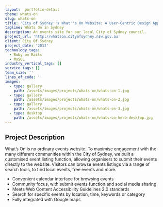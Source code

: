 ```yaml
---
layout:  portfolio-detail
theme: whats-on
slug: whats-on
title: 'City of Sydney''s What''s On Website: A User-Centric Design Approach'
tagline: Whats On in Sydney
description: An events site for our local City of Sydney council.
project_url: 'http://whatson.cityofsydney.nsw.gov.au'
client: City Of Sydney
project_date: '2013'
technology_tags:
  - Ruby on Rails
  - MySQL
industry_vertical_tags: []
service_tags: []
team_size: ''
lines_of_code: ''
images:
  - type: gallery
    path: /assets/images/projects/whats-on/whats-on-1.jpg
  - type: gallery
    path: /assets/images/projects/whats-on/whats-on-2.jpg
  - type: gallery
    path: /assets/images/projects/whats-on/whats-on-3.jpg
  - type: desktop
    path: /assets/images/projects/whats-on/whats-on-hero-desktop.jpg
---
```


## Project Description

What’s On is no ordinary events website. To maximise engagement with the many different communities within the City of Sydney, we built a customised event listing function, allowing organisers to submit their events directly to the website. Visitors can browse events listings via a range of search tools, to find local events, free events and more.

<ul>
<li>Convenient calendar interface for browsing events</li>
<li>Community focus, with submit events function and social media sharing</li>
<li>Meets Web Content Accessibility Guidelines 2.0 standards</li>
<li>Search for specific events by location, time, keywords or category</li>
<li>Fully integrated with Google maps</li>
</ul>
